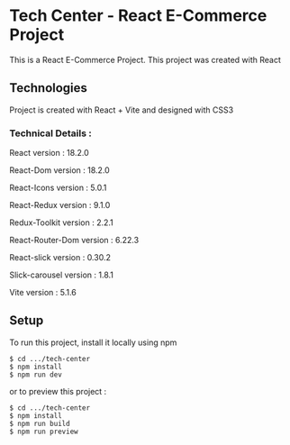# Tech Center - React E-Commerce Project


This is a React E-Commerce Project. This project was created with React



## Technologies

Project is created with React + Vite and designed with CSS3



### Technical Details : 

React version : 18.2.0

React-Dom version : 18.2.0

React-Icons version : 5.0.1

React-Redux version : 9.1.0

Redux-Toolkit version : 2.2.1

React-Router-Dom version : 6.22.3

React-slick version : 0.30.2

Slick-carousel version : 1.8.1

Vite version : 5.1.6






## Setup

To run this project, install it locally using npm

```
$ cd .../tech-center
$ npm install
$ npm run dev

```



or to preview this project :

```
$ cd .../tech-center
$ npm install
$ npm run build
$ npm run preview

```
